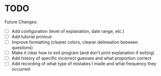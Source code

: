 # TODO

Future Changes:
- [ ] Add configuration (level of explanation, date range, etc.)
- [ ] Add tutorial printout
- [ ] Improve formatting (clearer colors, clearer delineation between questions)
- [ ] Make it clear how to exit program (and don't print explanation if exiting)
- [ ] Add history of specific incorrect guesses and what proportion correct
- [ ] Add recording of what type of mistakes I made and what frequency they occurred